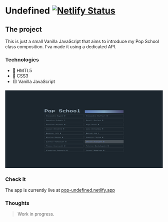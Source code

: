 # Undefined [![Netlify Status](https://api.netlify.com/api/v1/badges/5e56703d-01cc-4af7-b73e-f83d6cbe928b/deploy-status)](https://app.netlify.com/sites/pop-undefined/deploys)

## The project

This is just a small Vanilla JavaScript that aims to introduce my Pop School class composition.
I'va made it using a dedicated API.

### Technologies

* 📝 HMTL5
* 🌈 CSS3
* 🟨 Vanilla JavaScript

![pop-undefined preview](/assets/pop-undefined_preview.png "pop-undefined preview")

### Check it

The app is currently live at [pop-undefined.netlify.app](https://pop-undefined.netlify.app/)

### Thoughts

> Work in progress.